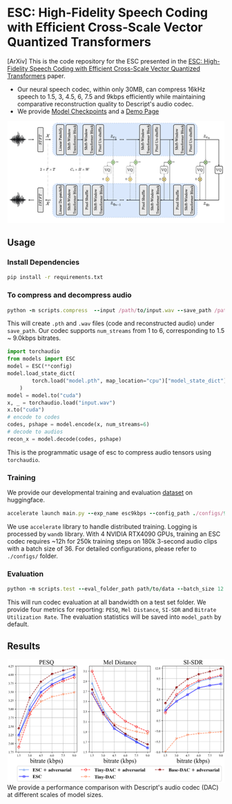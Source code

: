 # ESC: High-Fidelity Speech Coding with Efficient Cross-Scale Vector Quantized Transformers

[ArXiv] This is the code repository for the ESC presented in the [ESC: High-Fidelity Speech Coding with Efficient Cross-Scale Vector Quantized Transformers](https://drive.google.com/file/d/1QqqgoAb5qB8GJcD_IWiUepMsfkoLEdYS/view?usp=sharing) paper. 
- Our neural speech codec, within only 30MB, can compress 16kHz speech to 1.5, 3, 4.5, 6, 7.5 and 9kbps efficiently while maintaining comparative reconstruction quality to Descript's audio codec. 
- We provide [Model Checkpoints](https://drive.google.com/file/d/157L22yu-bt_ARrsXYYGnEd6w-8saeUdV/view?usp=sharing) and a [Demo Page]()

![An illustration of ESC Architecture](assets/architecture.png)
## Usage

### Install Dependencies
```bash
pip install -r requirements.txt
```

### To compress and decompress audio
```ruby
python -m scripts.compress  --input /path/to/input.wav --save_path /path/to/output --model_path /path/to/model --num_streams 6 --device cpu 
```
This will create `.pth` and `.wav` files (code and reconstructed audio) under `save_path`. Our codec supports `num_streams` from 1 to 6, corresponding to 1.5 ~ 9.0kbps bitrates. 

```python
import torchaudio
from models import ESC
model = ESC(**config)
model.load_state_dict(
        torch.load("model.pth", map_location="cpu")["model_state_dict"],
    )
model = model.to("cuda")
x, _ = torchaudio.load("input.wav")
x.to("cuda")
# encode to codes
codes, pshape = model.encode(x, num_streams=6)
# decode to audios
recon_x = model.decode(codes, pshape)
```
This is the programmatic usage of esc to compress audio tensors using `torchaudio`. 

### Training

We provide our developmental training and evaluation [dataset](https://huggingface.co/datasets/Tracygu/dnscustom/tree/main) on huggingface.
```ruby
accelerate launch main.py --exp_name esc9kbps --config_path ./configs/9kbps_final.yaml --wandb_project efficient-speech-codec --lr 1.0e-4 --num_epochs 80 --num_pretraining_epochs 15 --num_devices 4 --dropout_rate 0.75 --save_path /path/to/output --seed 53
```
We use `accelerate` library to handle distributed training. Logging is processed by `wandb` library. With 4 NVIDIA RTX4090 GPUs, training an ESC codec requires ~12h for 250k training steps on 180k 3-second audio clips with a batch size of 36. For detailed configurations, please refer to `./configs/` folder. 

### Evaluation

```ruby
python -m scripts.test --eval_folder_path path/to/data --batch_size 12 --model_path /path/to/model --device cuda
```
This will run codec evaluation at all bandwidth on a test set folder. We provide four metrics for reporting: `PESQ`, `Mel Distance`, `SI-SDR` and `Bitrate Utilization Rate`. The evaluation statistics will be saved into `model_path` by default.  

## Results

![Performance Evaluation](assets/results.png)
We provide a performance comparison with Descript's audio codec (DAC) at different scales of model sizes. 